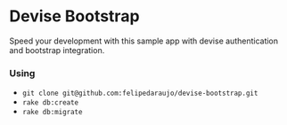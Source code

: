 # Devise Bootstrap

Speed your development with this sample app with devise authentication and bootstrap integration.

### Using
- `git clone git@github.com:felipedaraujo/devise-bootstrap.git`
- `rake db:create`
- `rake db:migrate`
